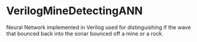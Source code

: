 # VerilogMineDetectingANN
Neural Network implemented in Verilog used for distinguishing if the wave that bounced back into the sonar bounced off a mine or a rock.
